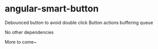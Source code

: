 # angular-smart-button
Debounced button to avoid double click
Button actions buffering queue

No other dependencies

More to come~

